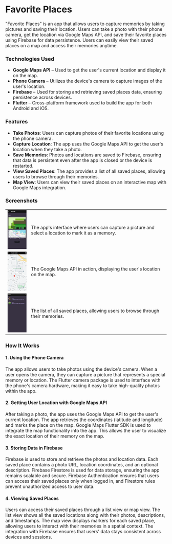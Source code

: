 <h1>Favorite Places</h1>

<p>"Favorite Places" is an app that allows users to capture memories by taking pictures and saving their location. Users can take a photo with their phone camera, get the location via Google Maps API, and save their favorite places using Firebase for data persistence. Users can easily view their saved places on a map and access their memories anytime.</p>

<h3>Technologies Used</h3>
<ul>
  <li><strong>Google Maps API</strong> – Used to get the user's current location and display it on the map.</li>
  <li><strong>Phone Camera</strong> – Utilizes the device's camera to capture images of the user's location.</li>
  <li><strong>Firebase</strong> – Used for storing and retrieving saved places data, ensuring persistence across devices.</li>
  <li><strong>Flutter</strong> – Cross-platform framework used to build the app for both Android and iOS.</li>
</ul>

<h3>Features</h3>
<ul>
  <li><strong>Take Photos</strong>: Users can capture photos of their favorite locations using the phone camera.</li>
  <li><strong>Capture Location</strong>: The app uses the Google Maps API to get the user's location when they take a photo.</li>
  <li><strong>Save Memories</strong>: Photos and locations are saved to Firebase, ensuring that data is persistent even after the app is closed or the device is restarted.</li>
  <li><strong>View Saved Places</strong>: The app provides a list of all saved places, allowing users to browse through their memories.</li>
  <li><strong>Map View</strong>: Users can view their saved places on an interactive map with Google Maps integration.</li>
</ul>

<h3>Screenshots</h3>

<table>
  <tr>
    <td><img src="lib/screenshots/places1.png" alt="Picture and Location View" width="100"></td>
    <td>The app's interface where users can capture a picture and select a location to mark it as a memory.</td>
  </tr>
  <tr>
    <td><img src="lib/screenshots/places2.png" alt="Picture and Location View" width="100"></td>
    <td>The Google Maps API in action, displaying the user's location on the map.</td>
  </tr>
  <tr>
    <td><img src="lib/screenshots/places3.png" alt="Picture and Location View" width="100"></td>
    <td>The list of all saved places, allowing users to browse through their memories.</td>
  </tr>
</table>

<h3>How It Works</h3>

<h4>1. Using the Phone Camera</h4>
<p>The app allows users to take photos using the device's camera. When a user opens the camera, they can capture a picture that represents a special memory or location. The Flutter camera package is used to interface with the phone's camera hardware, making it easy to take high-quality photos within the app.</p>

<h4>2. Getting User Location with Google Maps API</h4>
<p>After taking a photo, the app uses the Google Maps API to get the user's current location. The app retrieves the coordinates (latitude and longitude) and marks the place on the map. Google Maps Flutter SDK is used to integrate the map functionality into the app. This allows the user to visualize the exact location of their memory on the map.</p>

<h4>3. Storing Data in Firebase</h4>
<p>Firebase is used to store and retrieve the photos and location data. Each saved place contains a photo URL, location coordinates, and an optional description. Firebase Firestore is used for data storage, ensuring the app remains scalable and secure. Firebase Authentication ensures that users can access their saved places only when logged in, and Firestore rules prevent unauthorized access to user data.</p>

<h4>4. Viewing Saved Places</h4>
<p>Users can access their saved places through a list view or map view. The list view shows all the saved locations along with their photos, descriptions, and timestamps. The map view displays markers for each saved place, allowing users to interact with their memories in a spatial context. The integration with Firebase ensures that users' data stays consistent across devices and sessions.</p>

